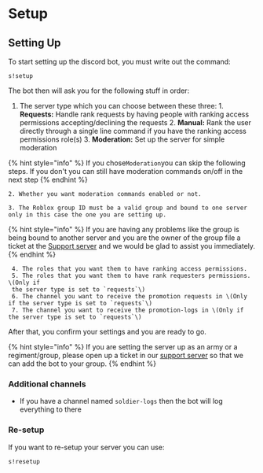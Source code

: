 # Setup

## Setting Up

To start setting up the discord bot, you must write out the command:

```
s!setup
```

The bot then will ask you for the following stuff in order: 

1. The server type which you can choose between these three: 1. **Requests:** Handle rank requests by having people with ranking access permissions accepting/declining the requests 2. **Manual:** Rank the user directly through a single line command if you have the ranking access permissions role\(s\) 3. **Moderation:** Set up the server for simple moderation

{% hint style="info" %}
If you chose`Moderation`you can skip the following steps. If you don't you can still have moderation commands on/off in the next step
{% endhint %}

    2. Whether you want moderation commands enabled or not.

    3. The Roblox group ID must be a valid group and bound to one server only in this case the one you are setting up.

{% hint style="info" %}
If you are having any problems like the group is being bound to another server and you are the owner of the group file a ticket at the [Support server](https://discord.gg/WZUfAMS) and we would be glad to assist you immediately.
{% endhint %}

     4. The roles that you want them to have ranking access permissions.  
     5. The roles that you want them to have rank requesters permissions. \(Only if  
     the server type is set to `requests`\)  
     6. The channel you want to receive the promotion requests in \(Only if the server type is set to `requests`\)  
     7. The channel you want to receive the promotion-logs in \(Only if the server type is set to `requests`\)

After that, you confirm your settings and you are ready to go.

{% hint style="info" %}
If you are setting the server up as an army or a regiment/group, please open up a ticket in our [support server](https://discord.gg/WZUfAMS) so that we can add the bot to your group.
{% endhint %}

### Additional channels

* If you have a channel named `soldier-logs` then the bot will log everything to there

### Re-setup

If you want to re-setup your server you can use:

```text
s!resetup
```

